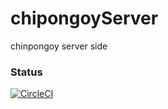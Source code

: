 # chipongoyServer
chinpongoy server side

### Status
[![CircleCI](https://circleci.com/gh/lordrio/chipongoyServer.svg?style=svg)](https://circleci.com/gh/lordrio/chipongoyServer)